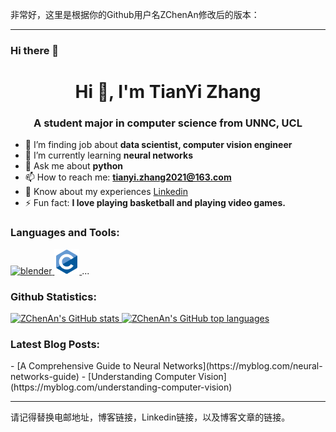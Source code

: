 非常好，这里是根据你的Github用户名ZChenAn修改后的版本：

---
### Hi there 👋

<h1 align="center">Hi 👋, I'm TianYi Zhang</h1>
<h3 align="center">A student major in computer science from UNNC, UCL</h3>

- 🔭 I’m finding job about **data scientist, computer vision engineer**
- 🌱 I’m currently learning **neural networks**
- 💬 Ask me about **python**
- 📫 How to reach me: **tianyi.zhang2021@163.com**
- 📄 Know about my experiences [Linkedin](https://www.linkedin.com/in/tianyi-zhang-884037252/)
- ⚡ Fun fact: **I love playing basketball and playing video games.**

<h3 align="left">Languages and Tools:</h3>
<p align="left"> <a href="https://www.blender.org/" target="_blank" rel="noreferrer"> <img src="https://download.blender.org/branding/community/blender_community_badge_white.svg" alt="blender" width="40" height="40"/> </a> <a href="https://www.cprogramming.com/" target="_blank" rel="noreferrer"> <img src="https://raw.githubusercontent.com/devicons/devicon/master/icons/c/c-original.svg" alt="c" width="40" height="40"/> </a> ... </p>

<h3 align="left">Github Statistics:</h3>

<p align="left">
  <a href="https://github.com/ZChenAn">
    <img height="180em" src="https://github-readme-stats.vercel.app/api?username=ZChenAn&show_icons=true&theme=merko&count_private=true" alt="ZChenAn's GitHub stats"/>
    <img height="180em" src="https://github-readme-stats.vercel.app/api/top-langs/?username=ZChenAn&theme=merko&layout=compact" alt="ZChenAn's GitHub top languages"/>
  </a>
</p>

<h3 align="left">Latest Blog Posts:</h3>
<!-- BLOG-POST-LIST:START -->
- [A Comprehensive Guide to Neural Networks](https://myblog.com/neural-networks-guide)
- [Understanding Computer Vision](https://myblog.com/understanding-computer-vision)
<!-- BLOG-POST-LIST:END -->

---

请记得替换电邮地址，博客链接，Linkedin链接，以及博客文章的链接。
